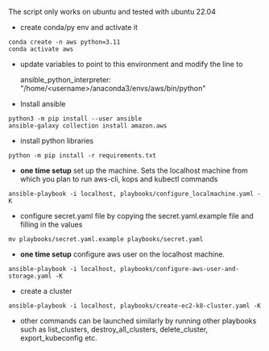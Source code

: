 The script only works on ubuntu and tested with ubuntu 22.04

* create conda/py env and activate it
```shell
conda create -n aws python=3.11
conda activate aws
```

* update variables to point to this environment and modify the line to  

    ansible_python_interpreter: "/home/\<username\>/anaconda3/envs/aws/bin/python"

* Install ansible
```shell
python3 -m pip install --user ansible
ansible-galaxy collection install amazon.aws
```

* install python libraries
```shell
python -m pip install -r requirements.txt
```

* **one time setup** set up the machine. Sets the localhost machine from which you plan to run aws-cli, kops and kubectl commands

```shell
ansible-playbook -i localhost, playbooks/configure_localmachine.yaml -K
```

* configure secret.yaml file by copying the secret.yaml.example file and filling in the values
```shell
mv playbooks/secret.yaml.example playbooks/secret.yaml
```
* **one time setup** configure aws user on the localhost machine.
```shell 
ansible-playbook -i localhost, playbooks/configure-aws-user-and-storage.yaml -K
```

* create a cluster
```shell
ansible-playbook -i localhost, playbooks/create-ec2-k8-cluster.yaml -K
```

* other commands can be launched similarly by running other playbooks such as list_clusters, destroy_all_clusters, delete_cluster, export_kubeconfig etc.
